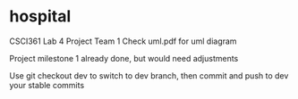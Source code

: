 # hospital
CSCI361 Lab 4 Project Team 1
Check uml.pdf for uml diagram

Project milestone 1 already done, but would need adjustments

Use git checkout dev to switch to dev branch, then commit and push to dev your
stable commits